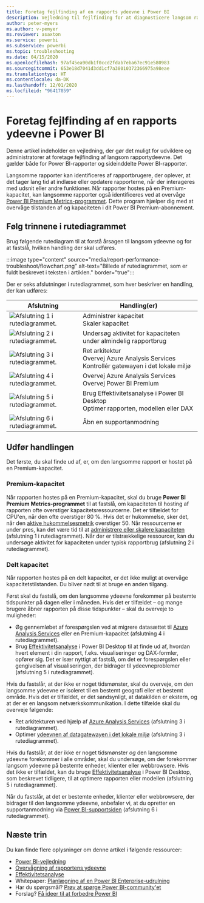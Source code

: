 ```yaml
---
title: Foretag fejlfinding af en rapports ydeevne i Power BI
description: Vejledning til fejlfinding for at diagnosticere langsom rapportydeevne i Power BI.
author: peter-myers
ms.author: v-pemyer
ms.reviewer: asaxton
ms.service: powerbi
ms.subservice: powerbi
ms.topic: troubleshooting
ms.date: 04/15/2020
ms.openlocfilehash: 97af45ea90db1f0ccd2fdab7eba67ec91e580983
ms.sourcegitcommit: 653e18d7041d3dd1cf7a38010372366975a98eae
ms.translationtype: HT
ms.contentlocale: da-DK
ms.lasthandoff: 12/01/2020
ms.locfileid: "96417859"
---
```

# <a name="troubleshoot-report-performance-in-power-bi"></a>Foretag fejlfinding af en rapports ydeevne i Power BI

Denne artikel indeholder en vejledning, der gør det muligt for udviklere og administratorer at foretage fejlfinding af langsom rapportydeevne. Det gælder både for Power BI-rapporter og sideinddelte Power BI-rapporter.

Langsomme rapporter kan identificeres af rapportbrugere, der oplever, at det tager lang tid at indlæse eller opdatere rapporterne, når der interageres med udsnit eller andre funktioner. Når rapporter hostes på en Premium-kapacitet, kan langsomme rapporter også identificeres ved at overvåge [Power BI Premium Metrics-programmet](../admin/service-admin-premium-monitor-capacity.md). Dette program hjælper dig med at overvåge tilstanden af og kapaciteten i dit Power BI Premium-abonnement.

## <a name="follow-flowchart-steps"></a>Følg trinnene i rutediagrammet

Brug følgende rutediagram til at forstå årsagen til langsom ydeevne og for at fastslå, hvilken handling der skal udføres.

:::image type="content" source="media/report-performance-troubleshoot/flowchart.png" alt-text="Billede af rutediagrammet, som er fuldt beskrevet i teksten i artiklen." border="true":::

Der er seks afslutninger i rutediagrammet, som hver beskriver en handling, der kan udføres:

|Afslutning|Handling(er)|
|---------|---------|
|![Afslutning 1 i rutediagrammet.](media/common/icon-01-red-30x30.png)|Administrer kapacitet<br />Skaler kapacitet |
|![Afslutning 2 i rutediagrammet.](media/common/icon-02-red-30x30.png)|Undersøg aktivitet for kapaciteten under almindelig rapportbrug|
|![Afslutning 3 i rutediagrammet.](media/common/icon-03-red-30x30.png)|Ret arkitektur<br />Overvej Azure Analysis Services<br />Kontrollér gatewayen i det lokale miljø|
|![Afslutning 4 i rutediagrammet.](media/common/icon-04-red-30x30.png)|Overvej Azure Analysis Services<br />Overvej Power BI Premium|
|![Afslutning 5 i rutediagrammet.](media/common/icon-05-red-30x30.png)|Brug Effektivitetsanalyse i Power BI Desktop<br />Optimer rapporten, modellen eller DAX|
|![Afslutning 6 i rutediagrammet.](media/common/icon-06-red-30x30.png)|Åbn en supportanmodning|

## <a name="take-action"></a>Udfør handlingen

Det første, du skal finde ud af, er, om den langsomme rapport er hostet på en Premium-kapacitet.

### <a name="premium-capacity"></a>Premium-kapacitet

Når rapporten hostes på en Premium-kapacitet, skal du bruge **Power BI Premium Metrics-programmet** til at fastslå, om kapaciteten til hosting af rapporten ofte overstiger kapacitetsressourcerne. Det er tilfældet for CPU'en, når den ofte overstiger 80 %. Hvis det er hukommelse, sker det, når den [aktive hukommelsesmetrik](../admin/service-premium-metrics-app.md#the-active-memory-metric) overstiger 50. Når ressourcerne er under pres, kan det være tid til at [administrere eller skalere kapaciteten](../admin/service-admin-premium-manage.md) (afslutning 1 i rutediagrammet). Når der er tilstrækkelige ressourcer, kan du undersøge aktivitet for kapaciteten under typisk rapportbrug (afslutning 2 i rutediagrammet).

### <a name="shared-capacity"></a>Delt kapacitet

Når rapporten hostes på en delt kapacitet, er det ikke muligt at overvåge kapacitetstilstanden. Du bliver nødt til at bruge en anden tilgang.

Først skal du fastslå, om den langsomme ydeevne forekommer på bestemte tidspunkter på dagen eller i måneden. Hvis det er tilfældet – og mange brugere åbner rapporten på disse tidspunkter – skal du overveje to muligheder:

- Øg gennemløbet af forespørgslen ved at migrere datasættet til [Azure Analysis Services](/azure/analysis-services/analysis-services-overview) eller en Premium-kapacitet (afslutning 4 i rutediagrammet).
- Brug [Effektivitetsanalyse](../create-reports/desktop-performance-analyzer.md) i Power BI Desktop til at finde ud af, hvordan hvert element i din rapport, f.eks. visualiseringer og DAX-formler, opfører sig. Det er især nyttigt at fastslå, om det er forespørgslen eller gengivelsen af visualiseringen, der bidrager til ydeevneproblemer (afslutning 5 i rutediagrammet).

Hvis du fastslår, at der ikke er noget tidsmønster, skal du overveje, om den langsomme ydeevne er isoleret til en bestemt geografi eller et bestemt område. Hvis det er tilfældet, er det sandsynligt, at datakilden er ekstern, og at der er en langsom netværkskommunikation. I dette tilfælde skal du overveje følgende:

- Ret arkitekturen ved hjælp af [Azure Analysis Services](/azure/analysis-services/analysis-services-overview) (afslutning 3 i rutediagrammet).
- Optimer [ydeevnen af datagatewayen i det lokale miljø](/data-integration/gateway/service-gateway-performance) (afslutning 3 i rutediagrammet).

Hvis du fastslår, at der ikke er noget tidsmønster _og_ den langsomme ydeevne forekommer i alle områder, skal du undersøge, om der forekommer langsom ydeevne på bestemte enheder, klienter eller webbrowsere. Hvis det ikke er tilfældet, kan du bruge [Effektivitetsanalyse](../create-reports/desktop-performance-analyzer.md) i Power BI Desktop, som beskrevet tidligere, til at optimere rapporten eller modellen (afslutning 5 i rutediagrammet).

Når du fastslår, at det er bestemte enheder, klienter eller webbrowsere, der bidrager til den langsomme ydeevne, anbefaler vi, at du opretter en supportanmodning via [Power BI-supportsiden](https://powerbi.microsoft.com/support/) (afslutning 6 i rutediagrammet).

## <a name="next-steps"></a>Næste trin

Du kan finde flere oplysninger om denne artikel i følgende ressourcer:

- [Power BI-vejledning](index.yml)
- [Overvågning af rapportens ydeevne](monitor-report-performance.md)
- [Effektivitetsanalyse](../create-reports/desktop-performance-analyzer.md)
- Whitepaper: [Planlægning af en Power BI Enterprise-udrulning](https://go.microsoft.com/fwlink/?linkid=2057861)
- Har du spørgsmål? [Prøv at spørge Power BI-community'et](https://community.powerbi.com/)
- Forslag? [Få ideer til at forbedre Power BI](https://ideas.powerbi.com/)
